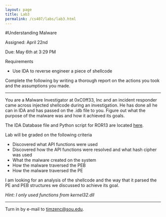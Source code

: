 ```yaml
---
layout: page
title: Lab3
permalink: /cs407/labs/lab3.html
---
```


#Understanding Malware

Assigned: April 22nd

Due: May 6th at 3:29 PM 

Requirements

- Use IDA to reverse engineer a piece of shellcode 

Complete the following by writing a thorough report on the actions you took and the assumptions you made. 

---

You are a Malware Investigator at 0xC0ff33, Inc and an incident responder came across injected shellcode during an investigation. He has done all he can in IDA and has passed on the .idb file to you. Figure out what the purpose of the malware was and how it achieved its goals. 

The IDA Database file and Python script for ROR13 are located [here](/resources/cs407/labResources/lab3Resources.zip).

Lab will be graded on the following criteria 

- Discovered what API functions were used
- Discovered how the API functions were resolved and what hash cipher was used
- What the malware created on the system 
- How the malware traversed the PEB 
- How the malware traversed the PE 

I am looking for an analysis of the shellcode and the way that it parsed the PE and PEB structures we discussed to achieve its goal. 

*Hint: I only used functions from kernel32.dll*

---

Turn in by e-mail to <a href="mailto:timzenc@sou.edu?Subject=cs407_lab3" target="_top">timzenc@sou.edu</a>.
